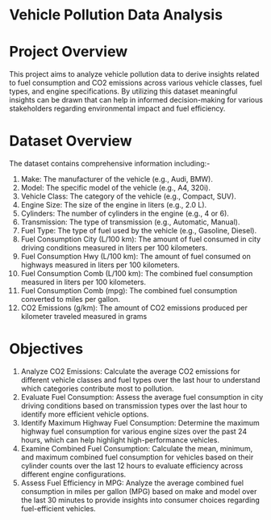 # Vehicle Pollution Data Analysis
# Project Overview
This project aims to analyze vehicle pollution data to derive insights related to fuel consumption and CO2 emissions across various vehicle classes, fuel types, and engine specifications. By utilizing this dataset meaningful insights can be drawn that can help in informed decision-making for various stakeholders regarding environmental impact and fuel efficiency.
# Dataset Overview
The dataset contains comprehensive information including:-
1. Make: The manufacturer of the vehicle (e.g., Audi, BMW).
2. Model: The specific model of the vehicle (e.g., A4, 320i).
3. Vehicle Class: The category of the vehicle (e.g., Compact, SUV).
4. Engine Size: The size of the engine in liters (e.g., 2.0 L).
5. Cylinders: The number of cylinders in the engine (e.g., 4 or 6).
6. Transmission: The type of transmission (e.g., Automatic, Manual).
7. Fuel Type: The type of fuel used by the vehicle (e.g., Gasoline, Diesel).
8. Fuel Consumption City (L/100 km): The amount of fuel consumed in city driving conditions measured in liters per 100 kilometers.
9. Fuel Consumption Hwy (L/100 km): The amount of fuel consumed on highways measured in liters per 100 kilometers.
10. Fuel Consumption Comb (L/100 km): The combined fuel consumption measured in liters per 100 kilometers.
11. Fuel Consumption Comb (mpg): The combined fuel consumption converted to miles per gallon.
12. CO2 Emissions (g/km): The amount of CO2 emissions produced per kilometer traveled measured in grams
# Objectives
1. Analyze CO2 Emissions: Calculate the average CO2 emissions for different vehicle classes and fuel types over the last hour to understand which categories contribute most to pollution.
2. Evaluate Fuel Consumption: Assess the average fuel consumption in city driving conditions based on transmission types over the last hour to identify more efficient vehicle options.
3. Identify Maximum Highway Fuel Consumption: Determine the maximum highway fuel consumption for various engine sizes over the past 24 hours, which can help highlight high-performance vehicles.
4. Examine Combined Fuel Consumption: Calculate the mean, minimum, and maximum combined fuel consumption for vehicles based on their cylinder counts over the last 12 hours to evaluate efficiency across different engine configurations.
5. Assess Fuel Efficiency in MPG: Analyze the average combined fuel consumption in miles per gallon (MPG) based on make and model over the last 30 minutes to provide insights into consumer choices regarding fuel-efficient vehicles.

